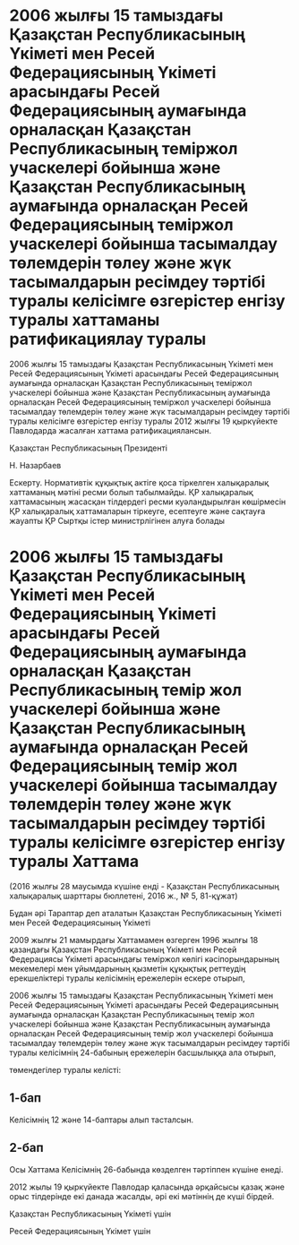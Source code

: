# 2006 жылғы 15 тамыздағы Қазақстан Республикасының Үкіметі мен Ресей Федерациясының Үкіметі арасындағы Ресей Федерациясының аумағында орналасқан Қазақстан Республикасының теміржол учаскелері бойынша және Қазақстан Республикасының аумағында орналасқан Ресей Федерациясының теміржол учаскелері бойынша тасымалдау төлемдерін төлеу және жүк тасымалдарын ресімдеу тәртібі туралы келісімге өзгерістер енгізу туралы хаттаманы ратификациялау туралы

2006 жылғы 15 тамыздағы Қазақстан Республикасының Үкіметі мен Ресей Федерациясының Үкіметі арасындағы Ресей Федерациясының аумағында орналасқан Қазақстан Республикасының теміржол учаскелері бойынша және Қазақстан Республикасының аумағында орналасқан Ресей Федерациясының теміржол учаскелері бойынша тасымалдау төлемдерін төлеу және жүк тасымалдарын ресімдеу тәртібі туралы келісімге өзгерістер енгізу туралы 2012 жылғы 19 қыркүйекте Павлодарда жасалған хаттама ратификациялансын.

Қазақстан Республикасының Президенті

Н. Назарбаев

Ескерту. Нормативтік құқықтық актіге қоса тіркелген халықаралық хаттаманың мәтіні ресми болып табылмайды. ҚР халықаралық хаттамасының жасасқан тілдердегі ресми куәландырылған көшірмесін ҚР халықаралық хаттамаларын тіркеуге, есептеуге және сақтауға жауапты ҚР Сыртқы істер министрлігінен алуға болады

# 2006 жылғы 15 тамыздағы Қазақстан Республикасының Үкіметі мен Ресей Федерациясының Үкіметі арасындағы Ресей Федерациясының аумағында орналасқан Қазақстан Республикасының темір жол учаскелері бойынша және Қазақстан Республикасының аумағында орналасқан Ресей Федерациясының темір жол учаскелері бойынша тасымалдау төлемдерін төлеу және жүк тасымалдарын ресімдеу тәртібі туралы келісімге өзгерістер енгізу туралы Хаттама

(2016 жылғы 28 маусымда күшіне енді - Қазақстан Республикасының халықаралық шарттары бюллетені, 2016 ж., № 5, 81-құжат)

Бұдан әрі Тараптар деп аталатын Қазақстан Республикасының Үкіметі мен Ресей Федерациясының Үкіметі

2009 жылғы 21 мамырдағы Хаттамамен өзгерген 1996 жылғы 18 қазандағы Қазақстан Республикасының Үкіметі мен Ресей Федерациясы Үкіметі арасындағы теміржол көлігі кәсіпорындарының мекемелері мен ұйымдарының қызметін құқықтық реттеудің ерекшеліктері туралы келісімнің ережелерін ескере отырып,

2006 жылғы 15 тамыздағы Қазақстан Республикасының Үкіметі мен Ресей Федерациясының Үкіметі арасындағы Ресей Федерациясының аумағында орналасқан Қазақстан Республикасының темір жол учаскелері бойынша және Қазақстан Республикасының аумағында орналасқан Ресей Федерациясының темір жол учаскелері бойынша тасымалдау төлемдерін төлеу және жүк тасымалдарын ресімдеу тәртібі туралы келісімнің 24-бабының ережелерін басшылыққа ала отырып,

төмендегілер туралы келісті:

## 1-бап

Келісімнің 12 және 14-баптары алып тасталсын.

## 2-бап

Осы Хаттама Келісімнің 26-бабында көзделген тәртіппен күшіне енеді.

2012 жылы 19 қыркүйекте Павлодар қаласында әрқайсысы қазақ және орыс тілдерінде екі данада жасалды, әрі екі мәтіннің де күші бірдей.

Қазақстан Республикасының Үкіметі үшін 

Ресей Федерациясының Үкімет үшін


